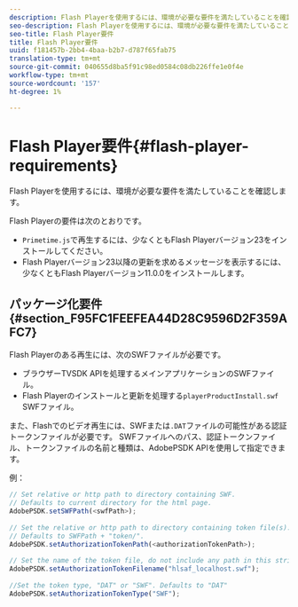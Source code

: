 ```yaml
---
description: Flash Playerを使用するには、環境が必要な要件を満たしていることを確認します。
seo-description: Flash Playerを使用するには、環境が必要な要件を満たしていることを確認します。
seo-title: Flash Player要件
title: Flash Player要件
uuid: f181457b-2bb4-4baa-b2b7-d787f65fab75
translation-type: tm+mt
source-git-commit: 040655d8ba5f91c98ed0584c08db226ffe1e0f4e
workflow-type: tm+mt
source-wordcount: '157'
ht-degree: 1%

---
```



# Flash Player要件{#flash-player-requirements}

Flash Playerを使用するには、環境が必要な要件を満たしていることを確認します。

<!--<a id="section_FEE654D506EC4D85AE77302AD2A27777"></a>-->

Flash Playerの要件は次のとおりです。

* `Primetime.js`で再生するには、少なくともFlash Playerバージョン23をインストールしてください。
* Flash Playerバージョン23以降の更新を求めるメッセージを表示するには、少なくともFlash Playerバージョン11.0.0をインストールします。

## パッケージ化要件{#section_F95FC1FEEFEA44D28C9596D2F359AFC7}

Flash Playerのある再生には、次のSWFファイルが必要です。

* ブラウザーTVSDK APIを処理するメインアプリケーションのSWFファイル。
* Flash Playerのインストールと更新を処理する`playerProductInstall.swf` SWFファイル。

また、Flashでのビデオ再生には、SWFまたは`.DAT`ファイルの可能性がある認証トークンファイルが必要です。 SWFファイルへのパス、認証トークンファイル、トークンファイルの名前と種類は、AdobePSDK APIを使用して指定できます。

例：

```js
// Set relative or http path to directory containing SWF.  
// Defaults to current directory for the html page. 
AdobePSDK.setSWFPath(<swfPath>); 
 
// Set the relative or http path to directory containing token file(s). 
// Defaults to SWFPath + "token/". 
AdobePSDK.setAuthorizationTokenPath(<authorizationTokenPath>); 
 
// Set the name of the token file, do not include any path in this string. 
AdobePSDK.setAuthorizationTokenFilename("hlsaf_localhost.swf"); 
 
//Set the token type, "DAT" or "SWF". Defaults to "DAT" 
AdobePSDK.setAuthorizationTokenType("SWF");
```


